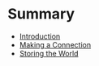 # Summary

- [Introduction](./intro.md)
- [Making a Connection](./making_a_connection.md)
- [Storing the World](./storing_the_world.md)
